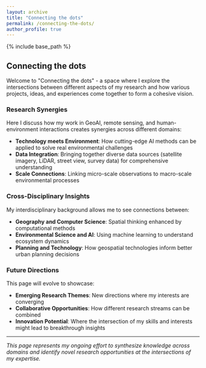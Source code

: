 ```yaml
---
layout: archive
title: "Connecting the dots"
permalink: /connecting-the-dots/
author_profile: true
---
```


{% include base_path %}

## Connecting the dots

Welcome to "Connecting the dots" - a space where I explore the intersections between different aspects of my research and how various projects, ideas, and experiences come together to form a cohesive vision.

### Research Synergies

Here I discuss how my work in GeoAI, remote sensing, and human-environment interactions creates synergies across different domains:

- **Technology meets Environment**: How cutting-edge AI methods can be applied to solve real environmental challenges
- **Data Integration**: Bringing together diverse data sources (satellite imagery, LiDAR, street view, survey data) for comprehensive understanding
- **Scale Connections**: Linking micro-scale observations to macro-scale environmental processes

### Cross-Disciplinary Insights

My interdisciplinary background allows me to see connections between:

- **Geography and Computer Science**: Spatial thinking enhanced by computational methods
- **Environmental Science and AI**: Using machine learning to understand ecosystem dynamics
- **Planning and Technology**: How geospatial technologies inform better urban planning decisions

### Future Directions

This page will evolve to showcase:

- **Emerging Research Themes**: New directions where my interests are converging
- **Collaborative Opportunities**: How different research streams can be combined
- **Innovation Potential**: Where the intersection of my skills and interests might lead to breakthrough insights

---

*This page represents my ongoing effort to synthesize knowledge across domains and identify novel research opportunities at the intersections of my expertise.*